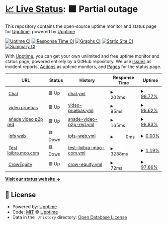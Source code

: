 # [📈 Live Status](https://demo.upptime.js.org): <!--live status--> **🟧 Partial outage**

This repository contains the open-source uptime monitor and status page for [Upptime](https://upptime.js.org), powered by [Upptime](https://github.com/upptime/upptime).

[![Uptime CI](https://github.com/upptime/upptime/workflows/Uptime%20CI/badge.svg)](https://github.com/upptime/upptime/actions?query=workflow%3A%22Uptime+CI%22)
[![Response Time CI](https://github.com/upptime/upptime/workflows/Response%20Time%20CI/badge.svg)](https://github.com/upptime/upptime/actions?query=workflow%3A%22Response+Time+CI%22)
[![Graphs CI](https://github.com/upptime/upptime/workflows/Graphs%20CI/badge.svg)](https://github.com/upptime/upptime/actions?query=workflow%3A%22Graphs+CI%22)
[![Static Site CI](https://github.com/upptime/upptime/workflows/Static%20Site%20CI/badge.svg)](https://github.com/upptime/upptime/actions?query=workflow%3A%22Static+Site+CI%22)
[![Summary CI](https://github.com/upptime/upptime/workflows/Summary%20CI/badge.svg)](https://github.com/upptime/upptime/actions?query=workflow%3A%22Summary+CI%22)

With [Upptime](https://upptime.js.org), you can get your own unlimited and free uptime monitor and status page, powered entirely by a GitHub repository. We use [Issues](https://github.com/upptime/upptime/issues) as incident reports, [Actions](https://github.com/upptime/upptime/actions) as uptime monitors, and [Pages](https://demo.upptime.js.org) for the status page.

<!--start: status pages-->
<!-- This summary is generated by Upptime (https://github.com/upptime/upptime) -->
<!-- Do not edit this manually, your changes will be overwritten -->
<!-- prettier-ignore -->
| URL | Status | History | Response Time | Uptime |
| --- | ------ | ------- | ------------- | ------ |
| <img alt="" src="https://favicons.githubusercontent.com/ipfs.io" height="13"> [Chat](https://ipfs.io/ipfs/QmUds9SgdzLSMLvGv3NdUsmkKzYbAUsf6HQkKCDv4gshrP) | 🟩 Up | [chat.yml](https://github.com/aratan/Monitorizaci-n/commits/HEAD/history/chat.yml) | <details><summary><img alt="Response time graph" src="./graphs/chat/response-time-week.png" height="20"> 202ms</summary><br><a href="https://demo.upptime.js.org/history/chat"><img alt="Response time 1206" src="https://img.shields.io/endpoint?url=https%3A%2F%2Fraw.githubusercontent.com%2Faratan%2FMonitorizaci-n%2FHEAD%2Fapi%2Fchat%2Fresponse-time.json"></a><br><a href="https://demo.upptime.js.org/history/chat"><img alt="24-hour response time 236" src="https://img.shields.io/endpoint?url=https%3A%2F%2Fraw.githubusercontent.com%2Faratan%2FMonitorizaci-n%2FHEAD%2Fapi%2Fchat%2Fresponse-time-day.json"></a><br><a href="https://demo.upptime.js.org/history/chat"><img alt="7-day response time 202" src="https://img.shields.io/endpoint?url=https%3A%2F%2Fraw.githubusercontent.com%2Faratan%2FMonitorizaci-n%2FHEAD%2Fapi%2Fchat%2Fresponse-time-week.json"></a><br><a href="https://demo.upptime.js.org/history/chat"><img alt="30-day response time 835" src="https://img.shields.io/endpoint?url=https%3A%2F%2Fraw.githubusercontent.com%2Faratan%2FMonitorizaci-n%2FHEAD%2Fapi%2Fchat%2Fresponse-time-month.json"></a><br><a href="https://demo.upptime.js.org/history/chat"><img alt="1-year response time 1206" src="https://img.shields.io/endpoint?url=https%3A%2F%2Fraw.githubusercontent.com%2Faratan%2FMonitorizaci-n%2FHEAD%2Fapi%2Fchat%2Fresponse-time-year.json"></a></details> | <details><summary><a href="https://demo.upptime.js.org/history/chat">99.77%</a></summary><a href="https://demo.upptime.js.org/history/chat"><img alt="All-time uptime 99.60%" src="https://img.shields.io/endpoint?url=https%3A%2F%2Fraw.githubusercontent.com%2Faratan%2FMonitorizaci-n%2FHEAD%2Fapi%2Fchat%2Fuptime.json"></a><br><a href="https://demo.upptime.js.org/history/chat"><img alt="24-hour uptime 98.40%" src="https://img.shields.io/endpoint?url=https%3A%2F%2Fraw.githubusercontent.com%2Faratan%2FMonitorizaci-n%2FHEAD%2Fapi%2Fchat%2Fuptime-day.json"></a><br><a href="https://demo.upptime.js.org/history/chat"><img alt="7-day uptime 99.77%" src="https://img.shields.io/endpoint?url=https%3A%2F%2Fraw.githubusercontent.com%2Faratan%2FMonitorizaci-n%2FHEAD%2Fapi%2Fchat%2Fuptime-week.json"></a><br><a href="https://demo.upptime.js.org/history/chat"><img alt="30-day uptime 99.55%" src="https://img.shields.io/endpoint?url=https%3A%2F%2Fraw.githubusercontent.com%2Faratan%2FMonitorizaci-n%2FHEAD%2Fapi%2Fchat%2Fuptime-month.json"></a><br><a href="https://demo.upptime.js.org/history/chat"><img alt="1-year uptime 99.60%" src="https://img.shields.io/endpoint?url=https%3A%2F%2Fraw.githubusercontent.com%2Faratan%2FMonitorizaci-n%2FHEAD%2Fapi%2Fchat%2Fuptime-year.json"></a></details>
| <img alt="" src="https://favicons.githubusercontent.com/ipfs.io" height="13"> [video pruebas](https://ipfs.io/ipfs/QmXbgJEuzsKSKuF8gUCjKd5J3WCRNSP7fXfuMh6C3WMF64) | 🟩 Up | [video-pruebas.yml](https://github.com/aratan/Monitorizaci-n/commits/HEAD/history/video-pruebas.yml) | <details><summary><img alt="Response time graph" src="./graphs/video-pruebas/response-time-week.png" height="20"> 95ms</summary><br><a href="https://demo.upptime.js.org/history/video-pruebas"><img alt="Response time 726" src="https://img.shields.io/endpoint?url=https%3A%2F%2Fraw.githubusercontent.com%2Faratan%2FMonitorizaci-n%2FHEAD%2Fapi%2Fvideo-pruebas%2Fresponse-time.json"></a><br><a href="https://demo.upptime.js.org/history/video-pruebas"><img alt="24-hour response time 43" src="https://img.shields.io/endpoint?url=https%3A%2F%2Fraw.githubusercontent.com%2Faratan%2FMonitorizaci-n%2FHEAD%2Fapi%2Fvideo-pruebas%2Fresponse-time-day.json"></a><br><a href="https://demo.upptime.js.org/history/video-pruebas"><img alt="7-day response time 95" src="https://img.shields.io/endpoint?url=https%3A%2F%2Fraw.githubusercontent.com%2Faratan%2FMonitorizaci-n%2FHEAD%2Fapi%2Fvideo-pruebas%2Fresponse-time-week.json"></a><br><a href="https://demo.upptime.js.org/history/video-pruebas"><img alt="30-day response time 94" src="https://img.shields.io/endpoint?url=https%3A%2F%2Fraw.githubusercontent.com%2Faratan%2FMonitorizaci-n%2FHEAD%2Fapi%2Fvideo-pruebas%2Fresponse-time-month.json"></a><br><a href="https://demo.upptime.js.org/history/video-pruebas"><img alt="1-year response time 726" src="https://img.shields.io/endpoint?url=https%3A%2F%2Fraw.githubusercontent.com%2Faratan%2FMonitorizaci-n%2FHEAD%2Fapi%2Fvideo-pruebas%2Fresponse-time-year.json"></a></details> | <details><summary><a href="https://demo.upptime.js.org/history/video-pruebas">98.62%</a></summary><a href="https://demo.upptime.js.org/history/video-pruebas"><img alt="All-time uptime 91.74%" src="https://img.shields.io/endpoint?url=https%3A%2F%2Fraw.githubusercontent.com%2Faratan%2FMonitorizaci-n%2FHEAD%2Fapi%2Fvideo-pruebas%2Fuptime.json"></a><br><a href="https://demo.upptime.js.org/history/video-pruebas"><img alt="24-hour uptime 100.00%" src="https://img.shields.io/endpoint?url=https%3A%2F%2Fraw.githubusercontent.com%2Faratan%2FMonitorizaci-n%2FHEAD%2Fapi%2Fvideo-pruebas%2Fuptime-day.json"></a><br><a href="https://demo.upptime.js.org/history/video-pruebas"><img alt="7-day uptime 98.62%" src="https://img.shields.io/endpoint?url=https%3A%2F%2Fraw.githubusercontent.com%2Faratan%2FMonitorizaci-n%2FHEAD%2Fapi%2Fvideo-pruebas%2Fuptime-week.json"></a><br><a href="https://demo.upptime.js.org/history/video-pruebas"><img alt="30-day uptime 99.19%" src="https://img.shields.io/endpoint?url=https%3A%2F%2Fraw.githubusercontent.com%2Faratan%2FMonitorizaci-n%2FHEAD%2Fapi%2Fvideo-pruebas%2Fuptime-month.json"></a><br><a href="https://demo.upptime.js.org/history/video-pruebas"><img alt="1-year uptime 91.74%" src="https://img.shields.io/endpoint?url=https%3A%2F%2Fraw.githubusercontent.com%2Faratan%2FMonitorizaci-n%2FHEAD%2Fapi%2Fvideo-pruebas%2Fuptime-year.json"></a></details>
| <img alt="" src="https://favicons.githubusercontent.com/ipfs.io" height="13"> [añade video p2p red](https://ipfs.io/ipfs/QmQN5zrqUDQMmx9u491F7Hc2fd3RUrpzwCKX4RwPoorqAv) | 🟩 Up | [anade-video-p2p-red.yml](https://github.com/aratan/Monitorizaci-n/commits/HEAD/history/anade-video-p2p-red.yml) | <details><summary><img alt="Response time graph" src="./graphs/anade-video-p2p-red/response-time-week.png" height="20"> 165ms</summary><br><a href="https://demo.upptime.js.org/history/anade-video-p2p-red"><img alt="Response time 764" src="https://img.shields.io/endpoint?url=https%3A%2F%2Fraw.githubusercontent.com%2Faratan%2FMonitorizaci-n%2FHEAD%2Fapi%2Fanade-video-p2p-red%2Fresponse-time.json"></a><br><a href="https://demo.upptime.js.org/history/anade-video-p2p-red"><img alt="24-hour response time 505" src="https://img.shields.io/endpoint?url=https%3A%2F%2Fraw.githubusercontent.com%2Faratan%2FMonitorizaci-n%2FHEAD%2Fapi%2Fanade-video-p2p-red%2Fresponse-time-day.json"></a><br><a href="https://demo.upptime.js.org/history/anade-video-p2p-red"><img alt="7-day response time 165" src="https://img.shields.io/endpoint?url=https%3A%2F%2Fraw.githubusercontent.com%2Faratan%2FMonitorizaci-n%2FHEAD%2Fapi%2Fanade-video-p2p-red%2Fresponse-time-week.json"></a><br><a href="https://demo.upptime.js.org/history/anade-video-p2p-red"><img alt="30-day response time 214" src="https://img.shields.io/endpoint?url=https%3A%2F%2Fraw.githubusercontent.com%2Faratan%2FMonitorizaci-n%2FHEAD%2Fapi%2Fanade-video-p2p-red%2Fresponse-time-month.json"></a><br><a href="https://demo.upptime.js.org/history/anade-video-p2p-red"><img alt="1-year response time 764" src="https://img.shields.io/endpoint?url=https%3A%2F%2Fraw.githubusercontent.com%2Faratan%2FMonitorizaci-n%2FHEAD%2Fapi%2Fanade-video-p2p-red%2Fresponse-time-year.json"></a></details> | <details><summary><a href="https://demo.upptime.js.org/history/anade-video-p2p-red">98.83%</a></summary><a href="https://demo.upptime.js.org/history/anade-video-p2p-red"><img alt="All-time uptime 99.18%" src="https://img.shields.io/endpoint?url=https%3A%2F%2Fraw.githubusercontent.com%2Faratan%2FMonitorizaci-n%2FHEAD%2Fapi%2Fanade-video-p2p-red%2Fuptime.json"></a><br><a href="https://demo.upptime.js.org/history/anade-video-p2p-red"><img alt="24-hour uptime 100.00%" src="https://img.shields.io/endpoint?url=https%3A%2F%2Fraw.githubusercontent.com%2Faratan%2FMonitorizaci-n%2FHEAD%2Fapi%2Fanade-video-p2p-red%2Fuptime-day.json"></a><br><a href="https://demo.upptime.js.org/history/anade-video-p2p-red"><img alt="7-day uptime 98.83%" src="https://img.shields.io/endpoint?url=https%3A%2F%2Fraw.githubusercontent.com%2Faratan%2FMonitorizaci-n%2FHEAD%2Fapi%2Fanade-video-p2p-red%2Fuptime-week.json"></a><br><a href="https://demo.upptime.js.org/history/anade-video-p2p-red"><img alt="30-day uptime 99.37%" src="https://img.shields.io/endpoint?url=https%3A%2F%2Fraw.githubusercontent.com%2Faratan%2FMonitorizaci-n%2FHEAD%2Fapi%2Fanade-video-p2p-red%2Fuptime-month.json"></a><br><a href="https://demo.upptime.js.org/history/anade-video-p2p-red"><img alt="1-year uptime 99.18%" src="https://img.shields.io/endpoint?url=https%3A%2F%2Fraw.githubusercontent.com%2Faratan%2FMonitorizaci-n%2FHEAD%2Fapi%2Fanade-video-p2p-red%2Fuptime-year.json"></a></details>
| <img alt="" src="https://favicons.githubusercontent.com/ipfs.io" height="13"> [ipfs web](https://ipfs.io/ipns/k51qzi5uqu5dicjkm8zerzc187wessd8ibgwqscv3qx80shm53k9qivmfjmznr) | 🟥 Down | [ipfs-web.yml](https://github.com/aratan/Monitorizaci-n/commits/HEAD/history/ipfs-web.yml) | <details><summary><img alt="Response time graph" src="./graphs/ipfs-web/response-time-week.png" height="20"> 0ms</summary><br><a href="https://demo.upptime.js.org/history/ipfs-web"><img alt="Response time 1715" src="https://img.shields.io/endpoint?url=https%3A%2F%2Fraw.githubusercontent.com%2Faratan%2FMonitorizaci-n%2FHEAD%2Fapi%2Fipfs-web%2Fresponse-time.json"></a><br><a href="https://demo.upptime.js.org/history/ipfs-web"><img alt="24-hour response time 0" src="https://img.shields.io/endpoint?url=https%3A%2F%2Fraw.githubusercontent.com%2Faratan%2FMonitorizaci-n%2FHEAD%2Fapi%2Fipfs-web%2Fresponse-time-day.json"></a><br><a href="https://demo.upptime.js.org/history/ipfs-web"><img alt="7-day response time 0" src="https://img.shields.io/endpoint?url=https%3A%2F%2Fraw.githubusercontent.com%2Faratan%2FMonitorizaci-n%2FHEAD%2Fapi%2Fipfs-web%2Fresponse-time-week.json"></a><br><a href="https://demo.upptime.js.org/history/ipfs-web"><img alt="30-day response time 577" src="https://img.shields.io/endpoint?url=https%3A%2F%2Fraw.githubusercontent.com%2Faratan%2FMonitorizaci-n%2FHEAD%2Fapi%2Fipfs-web%2Fresponse-time-month.json"></a><br><a href="https://demo.upptime.js.org/history/ipfs-web"><img alt="1-year response time 1715" src="https://img.shields.io/endpoint?url=https%3A%2F%2Fraw.githubusercontent.com%2Faratan%2FMonitorizaci-n%2FHEAD%2Fapi%2Fipfs-web%2Fresponse-time-year.json"></a></details> | <details><summary><a href="https://demo.upptime.js.org/history/ipfs-web">0.00%</a></summary><a href="https://demo.upptime.js.org/history/ipfs-web"><img alt="All-time uptime 45.64%" src="https://img.shields.io/endpoint?url=https%3A%2F%2Fraw.githubusercontent.com%2Faratan%2FMonitorizaci-n%2FHEAD%2Fapi%2Fipfs-web%2Fuptime.json"></a><br><a href="https://demo.upptime.js.org/history/ipfs-web"><img alt="24-hour uptime 0.00%" src="https://img.shields.io/endpoint?url=https%3A%2F%2Fraw.githubusercontent.com%2Faratan%2FMonitorizaci-n%2FHEAD%2Fapi%2Fipfs-web%2Fuptime-day.json"></a><br><a href="https://demo.upptime.js.org/history/ipfs-web"><img alt="7-day uptime 0.00%" src="https://img.shields.io/endpoint?url=https%3A%2F%2Fraw.githubusercontent.com%2Faratan%2FMonitorizaci-n%2FHEAD%2Fapi%2Fipfs-web%2Fuptime-week.json"></a><br><a href="https://demo.upptime.js.org/history/ipfs-web"><img alt="30-day uptime 20.73%" src="https://img.shields.io/endpoint?url=https%3A%2F%2Fraw.githubusercontent.com%2Faratan%2FMonitorizaci-n%2FHEAD%2Fapi%2Fipfs-web%2Fuptime-month.json"></a><br><a href="https://demo.upptime.js.org/history/ipfs-web"><img alt="1-year uptime 45.64%" src="https://img.shields.io/endpoint?url=https%3A%2F%2Fraw.githubusercontent.com%2Faratan%2FMonitorizaci-n%2FHEAD%2Fapi%2Fipfs-web%2Fuptime-year.json"></a></details>
| <img alt="" src="https://favicons.githubusercontent.com/loibra.mooo.com" height="13"> [Test loibra.moo.com](http://loibra.mooo.com/) | 🟥 Down | [test-loibra-moo-com.yml](https://github.com/aratan/Monitorizaci-n/commits/HEAD/history/test-loibra-moo-com.yml) | <details><summary><img alt="Response time graph" src="./graphs/test-loibra-moo-com/response-time-week.png" height="20"> 3288ms</summary><br><a href="https://demo.upptime.js.org/history/test-loibra-moo-com"><img alt="Response time 3032" src="https://img.shields.io/endpoint?url=https%3A%2F%2Fraw.githubusercontent.com%2Faratan%2FMonitorizaci-n%2FHEAD%2Fapi%2Ftest-loibra-moo-com%2Fresponse-time.json"></a><br><a href="https://demo.upptime.js.org/history/test-loibra-moo-com"><img alt="24-hour response time 3245" src="https://img.shields.io/endpoint?url=https%3A%2F%2Fraw.githubusercontent.com%2Faratan%2FMonitorizaci-n%2FHEAD%2Fapi%2Ftest-loibra-moo-com%2Fresponse-time-day.json"></a><br><a href="https://demo.upptime.js.org/history/test-loibra-moo-com"><img alt="7-day response time 3288" src="https://img.shields.io/endpoint?url=https%3A%2F%2Fraw.githubusercontent.com%2Faratan%2FMonitorizaci-n%2FHEAD%2Fapi%2Ftest-loibra-moo-com%2Fresponse-time-week.json"></a><br><a href="https://demo.upptime.js.org/history/test-loibra-moo-com"><img alt="30-day response time 2889" src="https://img.shields.io/endpoint?url=https%3A%2F%2Fraw.githubusercontent.com%2Faratan%2FMonitorizaci-n%2FHEAD%2Fapi%2Ftest-loibra-moo-com%2Fresponse-time-month.json"></a><br><a href="https://demo.upptime.js.org/history/test-loibra-moo-com"><img alt="1-year response time 3032" src="https://img.shields.io/endpoint?url=https%3A%2F%2Fraw.githubusercontent.com%2Faratan%2FMonitorizaci-n%2FHEAD%2Fapi%2Ftest-loibra-moo-com%2Fresponse-time-year.json"></a></details> | <details><summary><a href="https://demo.upptime.js.org/history/test-loibra-moo-com">1.19%</a></summary><a href="https://demo.upptime.js.org/history/test-loibra-moo-com"><img alt="All-time uptime 58.42%" src="https://img.shields.io/endpoint?url=https%3A%2F%2Fraw.githubusercontent.com%2Faratan%2FMonitorizaci-n%2FHEAD%2Fapi%2Ftest-loibra-moo-com%2Fuptime.json"></a><br><a href="https://demo.upptime.js.org/history/test-loibra-moo-com"><img alt="24-hour uptime 4.80%" src="https://img.shields.io/endpoint?url=https%3A%2F%2Fraw.githubusercontent.com%2Faratan%2FMonitorizaci-n%2FHEAD%2Fapi%2Ftest-loibra-moo-com%2Fuptime-day.json"></a><br><a href="https://demo.upptime.js.org/history/test-loibra-moo-com"><img alt="7-day uptime 1.19%" src="https://img.shields.io/endpoint?url=https%3A%2F%2Fraw.githubusercontent.com%2Faratan%2FMonitorizaci-n%2FHEAD%2Fapi%2Ftest-loibra-moo-com%2Fuptime-week.json"></a><br><a href="https://demo.upptime.js.org/history/test-loibra-moo-com"><img alt="30-day uptime 23.03%" src="https://img.shields.io/endpoint?url=https%3A%2F%2Fraw.githubusercontent.com%2Faratan%2FMonitorizaci-n%2FHEAD%2Fapi%2Ftest-loibra-moo-com%2Fuptime-month.json"></a><br><a href="https://demo.upptime.js.org/history/test-loibra-moo-com"><img alt="1-year uptime 58.42%" src="https://img.shields.io/endpoint?url=https%3A%2F%2Fraw.githubusercontent.com%2Faratan%2FMonitorizaci-n%2FHEAD%2Fapi%2Ftest-loibra-moo-com%2Fuptime-year.json"></a></details>
| <img alt="" src="https://favicons.githubusercontent.com/ipfs.io" height="13"> [CrowEquity](https://ipfs.io/ipfs/QmUytJLQ82RGm5NJgedbDHcsB8qGYWQgfY4k1fhft1ehVX) | 🟩 Up | [crow-equity.yml](https://github.com/aratan/Monitorizaci-n/commits/HEAD/history/crow-equity.yml) | <details><summary><img alt="Response time graph" src="./graphs/crow-equity/response-time-week.png" height="20"> 72ms</summary><br><a href="https://demo.upptime.js.org/history/crow-equity"><img alt="Response time 769" src="https://img.shields.io/endpoint?url=https%3A%2F%2Fraw.githubusercontent.com%2Faratan%2FMonitorizaci-n%2FHEAD%2Fapi%2Fcrow-equity%2Fresponse-time.json"></a><br><a href="https://demo.upptime.js.org/history/crow-equity"><img alt="24-hour response time 47" src="https://img.shields.io/endpoint?url=https%3A%2F%2Fraw.githubusercontent.com%2Faratan%2FMonitorizaci-n%2FHEAD%2Fapi%2Fcrow-equity%2Fresponse-time-day.json"></a><br><a href="https://demo.upptime.js.org/history/crow-equity"><img alt="7-day response time 72" src="https://img.shields.io/endpoint?url=https%3A%2F%2Fraw.githubusercontent.com%2Faratan%2FMonitorizaci-n%2FHEAD%2Fapi%2Fcrow-equity%2Fresponse-time-week.json"></a><br><a href="https://demo.upptime.js.org/history/crow-equity"><img alt="30-day response time 192" src="https://img.shields.io/endpoint?url=https%3A%2F%2Fraw.githubusercontent.com%2Faratan%2FMonitorizaci-n%2FHEAD%2Fapi%2Fcrow-equity%2Fresponse-time-month.json"></a><br><a href="https://demo.upptime.js.org/history/crow-equity"><img alt="1-year response time 769" src="https://img.shields.io/endpoint?url=https%3A%2F%2Fraw.githubusercontent.com%2Faratan%2FMonitorizaci-n%2FHEAD%2Fapi%2Fcrow-equity%2Fresponse-time-year.json"></a></details> | <details><summary><a href="https://demo.upptime.js.org/history/crow-equity">97.66%</a></summary><a href="https://demo.upptime.js.org/history/crow-equity"><img alt="All-time uptime 97.50%" src="https://img.shields.io/endpoint?url=https%3A%2F%2Fraw.githubusercontent.com%2Faratan%2FMonitorizaci-n%2FHEAD%2Fapi%2Fcrow-equity%2Fuptime.json"></a><br><a href="https://demo.upptime.js.org/history/crow-equity"><img alt="24-hour uptime 96.95%" src="https://img.shields.io/endpoint?url=https%3A%2F%2Fraw.githubusercontent.com%2Faratan%2FMonitorizaci-n%2FHEAD%2Fapi%2Fcrow-equity%2Fuptime-day.json"></a><br><a href="https://demo.upptime.js.org/history/crow-equity"><img alt="7-day uptime 97.66%" src="https://img.shields.io/endpoint?url=https%3A%2F%2Fraw.githubusercontent.com%2Faratan%2FMonitorizaci-n%2FHEAD%2Fapi%2Fcrow-equity%2Fuptime-week.json"></a><br><a href="https://demo.upptime.js.org/history/crow-equity"><img alt="30-day uptime 98.85%" src="https://img.shields.io/endpoint?url=https%3A%2F%2Fraw.githubusercontent.com%2Faratan%2FMonitorizaci-n%2FHEAD%2Fapi%2Fcrow-equity%2Fuptime-month.json"></a><br><a href="https://demo.upptime.js.org/history/crow-equity"><img alt="1-year uptime 97.50%" src="https://img.shields.io/endpoint?url=https%3A%2F%2Fraw.githubusercontent.com%2Faratan%2FMonitorizaci-n%2FHEAD%2Fapi%2Fcrow-equity%2Fuptime-year.json"></a></details>

<!--end: status pages-->

[**Visit our status website →**](https://demo.upptime.js.org)

## 📄 License

- Powered by: [Upptime](https://github.com/upptime/upptime)
- Code: [MIT](./LICENSE) © [Upptime](https://upptime.js.org)
- Data in the `./history` directory: [Open Database License](https://opendatacommons.org/licenses/odbl/1-0/)
